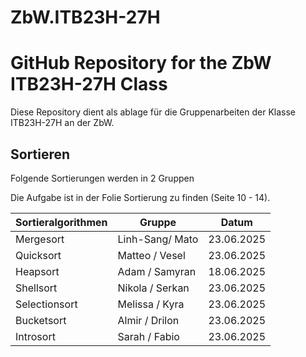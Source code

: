 # ZbW.ITB23H-27H

# GitHub Repository for the ZbW ITB23H-27H Class

Diese Repository dient als ablage für die Gruppenarbeiten der Klasse ITB23H-27H an der ZbW.

## Sortieren

Folgende Sortierungen werden in 2 Gruppen


Die Aufgabe ist in der Folie Sortierung zu finden (Seite 10 - 14).

| Sortieralgorithmen  | Gruppe          | Datum      |
|---------------------|-----------------|------------|
| Mergesort           | Linh-Sang/ Mato | 23.06.2025 |
| Quicksort           | Matteo / Vesel  | 23.06.2025 |
| Heapsort            | Adam / Samyran  | 18.06.2025 |
| Shellsort           | Nikola / Serkan | 23.06.2025 |
| Selectionsort       | Melissa / Kyra  | 23.06.2025 |
| Bucketsort          | Almir / Drilon  | 23.06.2025 |
| Introsort           | Sarah / Fabio   | 23.06.2025 |